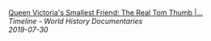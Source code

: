 <!--2024-07-21 00:18:13-->
<div class="yb">
  <a class="nodecor" href="/index.html?istoriya/queen_victorias_smallest_friend_the_real_tom_thumb_greatest_showman_documentary_timeline">
    <img class="preview" data-videoid="tfD8AU7RPts" src="https://i.ytimg.com/vi/tfD8AU7RPts/hqdefault.jpg" align="middle" alt="">
  </a>
  <div class="inlbl text">
    <a class="nodecor" href="/index.html?istoriya/queen_victorias_smallest_friend_the_real_tom_thumb_greatest_showman_documentary_timeline">Queen Victoria's Smallest Friend: The Real Tom Thumb |...</a><br>
    <i class="smaller2">Timeline - World History Documentaries</i><br>
    <i class="smaller3">2019-07-30</i>
  </div>
</div>
